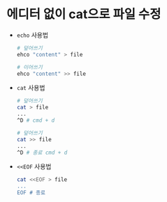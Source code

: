 # 에디터 없이 cat으로 파일 수정

- `echo` 사용법

    ```bash
    # 덮어쓰기
    ehco "content" > file

    # 이어쓰기
    ehco "content" >> file
    ```

- `cat` 사용법

    ```bash
    # 덮어쓰기
    cat > file
    ...
    ^D # cmd + d

    # 덮어쓰기
    cat >> file
    ...
    ^D # 종료 cmd + d
    ```

- `<<EOF` 사용법

    ```bash
    cat <<EOF > file
    ...
    EOF # 종료
    ```
